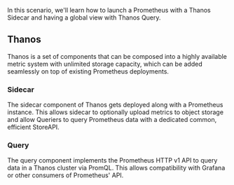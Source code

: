 In this scenario, we'll learn how to launch a Prometheus with a Thanos Sidecar and having a global view with Thanos Query.

## Thanos

Thanos is a set of components that can be composed into a highly available metric system with unlimited storage capacity, which can be added seamlessly on top of existing Prometheus deployments.

### Sidecar

The sidecar component of Thanos gets deployed along with a Prometheus instance. This allows sidecar to optionally upload metrics to object storage and allow Queriers to query Prometheus data with a dedicated common, efficient StoreAPI.

### Query

The query component implements the Prometheus HTTP v1 API to query data in a Thanos cluster via PromQL. This allows compatibility with Grafana or other consumers of Prometheus' API.